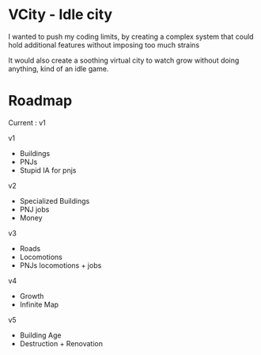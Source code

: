 # VCity - Idle city

I wanted to push my coding limits, by creating a complex system that could hold additional features without imposing too much strains

It would also create a soothing virtual city to watch grow without doing anything, kind of an idle game.

# Roadmap
Current : v1 

v1
- Buildings
- PNJs
- Stupid IA for pnjs

v2
- Specialized Buildings
- PNJ jobs
- Money

v3
- Roads
- Locomotions
- PNJs locomotions + jobs

v4 
- Growth
- Infinite Map

v5 
- Building Age
- Destruction + Renovation